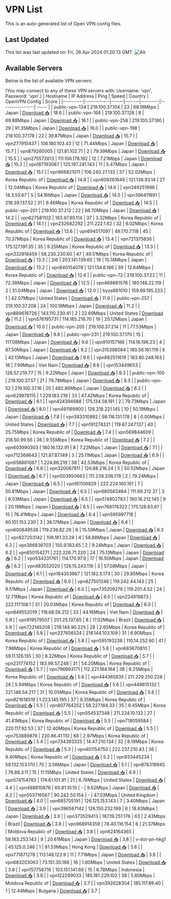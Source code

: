 # VPN List

This is an auto-generated list of Open VPN config files.

## Last Updated

This list was last updated on: Fri, 26 Apr 2024 01:20:13 GMT.
![Alt](https://repobeats.axiom.co/api/embed/186b98318ef1479477931607c1ad7d823f12451f.svg "Repobeats analytics image")

## Available Servers

Below is the list of available VPN servers:

(You may connect to any of these VPN servers with: Username: 'vpn', Password: 'vpn'.)
| Hostname | IP Address | Ping | Speed | Country | OpenVPN Config | Score |
|----------|------------|------|-------|---------|----------------| ----- |
| public-vpn-134 | 219.100.37.104 | 23 | 68.18Mbps | Japan | [Download 📥](./configs/server_0_JP.ovpn) | 18.6 |
| public-vpn-164 | 219.100.37.128 | 8 | 69.88Mbps | Japan | [Download 📥](./configs/server_1_JP.ovpn) | 16.1 |
| public-vpn-258 | 219.100.37.190 | 29 | 91.35Mbps | Japan | [Download 📥](./configs/server_2_JP.ovpn) | 16.0 |
| public-vpn-198 | 219.100.37.178 | 22 | 39.87Mbps | Japan | [Download 📥](./configs/server_3_JP.ovpn) | 15.7 |
| vpn277910437 | 106.180.103.43 | 12 | 71.44Mbps | Japan | [Download 📥](./configs/server_4_JP.ovpn) | 15.7 |
| vpn879260005 | 121.81.102.71 | 2 | 79.39Mbps | Japan | [Download 📥](./configs/server_5_JP.ovpn) | 15.5 |
| vpn275572813 | 111.106.178.192 | 12 | 7.21Mbps | Japan | [Download 📥](./configs/server_6_JP.ovpn) | 15.3 |
| vpn187193067 | 125.197.241.143 | 11 | 5.47Mbps | Japan | [Download 📥](./configs/server_7_JP.ovpn) | 15.1 |
| vpn666821011 | 106.240.27.133 | 37 | 52.02Mbps | Korea Republic of | [Download 📥](./configs/server_8_KR.ovpn) | 14.8 |
| vpn609261649 | 121.136.93.14 | 27 | 12.04Mbps | Korea Republic of | [Download 📥](./configs/server_9_KR.ovpn) | 14.6 |
| vpn349251986 | 14.3.55.67 | 5 | 54.16Mbps | Japan | [Download 📥](./configs/server_10_JP.ovpn) | 14.5 |
| vpn396411891 | 218.39.137.52 | 31 | 9.46Mbps | Korea Republic of | [Download 📥](./configs/server_11_KR.ovpn) | 14.5 |
| public-vpn-201 | 219.100.37.212 | 22 | 66.70Mbps | Japan | [Download 📥](./configs/server_12_JP.ovpn) | 14.2 |
| vpn627581102 | 183.97.90.114 | 37 | 3.32Mbps | Korea Republic of | [Download 📥](./configs/server_13_KR.ovpn) | 14.1 |
| vpn232682292 | 211.222.1.62 | 32 | 6.02Mbps | Korea Republic of | [Download 📥](./configs/server_14_KR.ovpn) | 13.6 |
| vpn694517097 | 49.170.7.118 | 45 | 70.37Mbps | Korea Republic of | [Download 📥](./configs/server_15_KR.ovpn) | 13.4 |
| vpn721375836 | 175.127.197.35 | 35 | 9.25Mbps | Korea Republic of | [Download 📥](./configs/server_16_KR.ovpn) | 13.3 |
| vpn332918459 | 58.230.230.60 | 47 | 49.51Mbps | Korea Republic of | [Download 📥](./configs/server_17_KR.ovpn) | 13.3 |
| 2i6 | 203.141.139.65 | 19 | 15.14Mbps | Japan | [Download 📥](./configs/server_18_JP.ovpn) | 13.2 |
| vpn840154078 | 121.134.6.186 | 39 | 12.64Mbps | Korea Republic of | [Download 📥](./configs/server_19_KR.ovpn) | 12.6 |
| public-vpn-72 | 219.100.37.22 | 11 | 72.38Mbps | Japan | [Download 📥](./configs/server_20_JP.ovpn) | 12.5 |
| vpn468681576 | 180.146.22.119 | 2 | 31.04Mbps | Japan | [Download 📥](./configs/server_21_JP.ovpn) | 12.0 |
| byza881010 | 159.89.195.223 | 1 | 42.07Mbps | United States | [Download 📥](./configs/server_22_US.ovpn) | 11.9 |
| public-vpn-257 | 219.100.37.208 | 24 | 100.18Mbps | Japan | [Download 📥](./configs/server_23_JP.ovpn) | 11.2 |
| vpn889616726 | 143.110.230.41 | 2 | 22.69Mbps | United States | [Download 📥](./configs/server_24_US.ovpn) | 11.2 |
| vpn576195731 | 114.185.218.70 | 19 | 20.12Mbps | Japan | [Download 📥](./configs/server_25_JP.ovpn) | 10.0 |
| public-vpn-205 | 219.100.37.214 | 11 | 77.53Mbps | Japan | [Download 📥](./configs/server_26_JP.ovpn) | 9.8 |
| public-vpn-231 | 219.100.37.170 | 15 | 117.08Mbps | Japan | [Download 📥](./configs/server_27_JP.ovpn) | 9.6 |
| vpn910157166 | 114.16.196.23 | 4 | 87.50Mbps | Japan | [Download 📥](./configs/server_28_JP.ovpn) | 9.2 |
| vpn315398084 | 180.56.161.119 | 6 | 42.13Mbps | Japan | [Download 📥](./configs/server_29_JP.ovpn) | 9.0 |
| vpn982511619 | 183.80.248.163 | 18 | 7.99Mbps | Viet Nam | [Download 📥](./configs/server_30_VN.ovpn) | 8.6 |
| vpn153449653 | 126.57.219.77 | 15 | 9.22Mbps | Japan | [Download 📥](./configs/server_31_JP.ovpn) | 8.3 |
| public-vpn-100 | 219.100.37.57 | 21 | 79.78Mbps | Japan | [Download 📥](./configs/server_32_JP.ovpn) | 8.3 |
| public-vpn-52 | 219.100.37.16 | 20 | 482.86Mbps | Japan | [Download 📥](./configs/server_33_JP.ovpn) | 8.2 |
| vpn629978115 | 1.229.183.219 | 33 | 47.42Mbps | Korea Republic of | [Download 📥](./configs/server_34_KR.ovpn) | 8.1 |
| vpn424394688 | 175.134.58.191 | 2 | 79.73Mbps | Japan | [Download 📥](./configs/server_35_JP.ovpn) | 8.0 |
| vpn491169900 | 126.218.221.145 | 10 | 50.19Mbps | Japan | [Download 📥](./configs/server_36_JP.ovpn) | 7.8 |
| vpn383310892 | 98.116.131.178 | 8 | 0.00Mbps | United States | [Download 📥](./configs/server_37_US.ovpn) | 7.7 |
| vpn191274321 | 119.67.247.137 | 40 | 25.75Mbps | Korea Republic of | [Download 📥](./configs/server_38_KR.ovpn) | 7.4 |
| vpn569844609 | 218.50.99.56 | 36 | 9.55Mbps | Korea Republic of | [Download 📥](./configs/server_39_KR.ovpn) | 7.2 |
| vpn603990303 | 180.16.132.91 | 8 | 7.22Mbps | Japan | [Download 📥](./configs/server_40_JP.ovpn) | 7.1 |
| vpn712368643 | 121.87.87.149 | 3 | 25.11Mbps | Japan | [Download 📥](./configs/server_41_JP.ovpn) | 6.9 |
| vpn658861067 | 1.224.86.219 | 38 | 42.53Mbps | Korea Republic of | [Download 📥](./configs/server_42_KR.ovpn) | 6.8 |
| vpn320067811 | 126.88.216.24 | 5 | 50.52Mbps | Japan | [Download 📥](./configs/server_43_JP.ovpn) | 6.7 |
| vpn503950683 | 111.238.206.178 | 2 | 79.24Mbps | Japan | [Download 📥](./configs/server_44_JP.ovpn) | 6.5 |
| vpn161109829 | 222.224.160.161 | 7 | 50.81Mbps | Japan | [Download 📥](./configs/server_45_JP.ovpn) | 6.5 |
| vpn680583464 | 111.99.212.37 | 3 | 8.03Mbps | Japan | [Download 📥](./configs/server_46_JP.ovpn) | 6.5 |
| vpn174802783 | 180.16.212.145 | 9 | 20.19Mbps | Japan | [Download 📥](./configs/server_47_JP.ovpn) | 6.5 |
| vpn768176322 | 175.128.83.67 | 15 | 76.41Mbps | Japan | [Download 📥](./configs/server_48_JP.ovpn) | 6.4 |
| vpn595997718 | 60.101.153.230 | 3 | 36.17Mbps | Japan | [Download 📥](./configs/server_49_JP.ovpn) | 6.4 |
| vpn600849538 | 119.238.82.26 | 6 | 15.59Mbps | Japan | [Download 📥](./configs/server_50_JP.ovpn) | 6.3 |
| vpn827203142 | 106.181.33.28 | 4 | 58.88Mbps | Japan | [Download 📥](./configs/server_51_JP.ovpn) | 6.3 |
| vpn386836703 | 150.9.183.65 | 2 | 9.24Mbps | Japan | [Download 📥](./configs/server_52_JP.ovpn) | 6.2 |
| vpn850154271 | 222.226.71.220 | 24 | 75.13Mbps | Japan | [Download 📥](./configs/server_53_JP.ovpn) | 6.2 |
| vpn534331761 | 114.170.97.9 | 17 | 16.50Mbps | Japan | [Download 📥](./configs/server_54_JP.ovpn) | 6.2 |
| vpn483552020 | 126.15.243.119 | 3 | 57.08Mbps | Japan | [Download 📥](./configs/server_55_JP.ovpn) | 6.1 |
| vpn164353667 | 121.162.5.173 | 30 | 29.85Mbps | Korea Republic of | [Download 📥](./configs/server_56_KR.ovpn) | 6.0 |
| vpn827501246 | 119.242.44.143 | 25 | 9.51Mbps | Japan | [Download 📥](./configs/server_57_JP.ovpn) | 6.0 |
| vpn735209276 | 119.201.4.52 | 24 | 12.71Mbps | Korea Republic of | [Download 📥](./configs/server_58_KR.ovpn) | 6.0 |
| vpn224919873 | 222.117.108.1 | 31 | 20.03Mbps | Korea Republic of | [Download 📥](./configs/server_59_KR.ovpn) | 6.0 |
| vpn849552019 | 118.68.56.212 | 33 | 44.16Mbps | Viet Nam | [Download 📥](./configs/server_60_VN.ovpn) | 5.9 |
| vpn919579507 | 201.25.137.65 | 8 | 17.02Mbps | Brazil | [Download 📥](./configs/server_61_BR.ovpn) | 5.9 |
| vpn722145208 | 218.148.90.225 | 28 | 2.65Mbps | Korea Republic of | [Download 📥](./configs/server_62_KR.ovpn) | 5.8 |
| vpn227656524 | 218.144.103.109 | 31 | 6.90Mbps | Korea Republic of | [Download 📥](./configs/server_63_KR.ovpn) | 5.8 |
| vpn595193238 | 110.14.252.60 | 41 | 7.98Mbps | Korea Republic of | [Download 📥](./configs/server_64_KR.ovpn) | 5.8 |
| vpn683670810 | 59.11.126.155 | 30 | 8.22Mbps | Korea Republic of | [Download 📥](./configs/server_65_KR.ovpn) | 5.7 |
| vpn231774152 | 183.98.57.248 | 31 | 54.20Mbps | Korea Republic of | [Download 📥](./configs/server_66_KR.ovpn) | 5.7 |
| vpn796993171 | 112.221.184.164 | 38 | 6.25Mbps | Korea Republic of | [Download 📥](./configs/server_67_KR.ovpn) | 5.6 |
| vpn444365835 | 211.229.250.228 | 28 | 5.94Mbps | Korea Republic of | [Download 📥](./configs/server_68_KR.ovpn) | 5.6 |
| vpn449615132 | 221.146.54.217 | 31 | 10.05Mbps | Korea Republic of | [Download 📥](./configs/server_69_KR.ovpn) | 5.6 |
| vpn821618519 | 1.223.145.195 | 37 | 9.35Mbps | Korea Republic of | [Download 📥](./configs/server_70_KR.ovpn) | 5.5 |
| vpn807764252 | 58.227.184.33 | 35 | 9.45Mbps | Korea Republic of | [Download 📥](./configs/server_71_KR.ovpn) | 5.5 |
| vpn554537348 | 211.224.10.132 | 27 | 41.41Mbps | Korea Republic of | [Download 📥](./configs/server_72_KR.ovpn) | 5.5 |
| vpn718059584 | 220.117.92.53 | 37 | 12.40Mbps | Korea Republic of | [Download 📥](./configs/server_73_KR.ovpn) | 5.5 |
| vpn753889878 | 220.86.41.110 | 68 | 2.97Mbps | Korea Republic of | [Download 📥](./configs/server_74_KR.ovpn) | 5.4 |
| vpn734393325 | 14.47.210.134 | 32 | 8.19Mbps | Korea Republic of | [Download 📥](./configs/server_75_KR.ovpn) | 5.3 |
| vpn401154750 | 222.237.210.43 | 36 | 9.40Mbps | Korea Republic of | [Download 📥](./configs/server_76_KR.ovpn) | 5.2 |
| vpn933445234 | 59.132.153.170 | 70 | 3.58Mbps | Japan | [Download 📥](./configs/server_77_JP.ovpn) | 5.1 |
| vpn876319945 | 76.86.3.11 | 15 | 11.15Mbps | United States | [Download 📥](./configs/server_78_US.ovpn) | 4.9 |
| vpn574154783 | 174.61.101.91 | 21 | 6.76Mbps | United States | [Download 📥](./configs/server_79_US.ovpn) | 4.4 |
| vpn488910876 | 60.81.10.10 | - | 9.62Mbps | Japan | [Download 📥](./configs/server_80_JP.ovpn) | 4.2 |
| vpn553716567 | 90.242.50.154 | - | 47.03Mbps | United Kingdom | [Download 📥](./configs/server_81_GB.ovpn) | 4.0 |
| vpn685705191 | 126.125.153.143 | 7 | 3.40Mbps | Japan | [Download 📥](./configs/server_82_JP.ovpn) | 3.9 |
| vpn396587142 | 126.150.232.199 | 6 | 18.83Mbps | Japan | [Download 📥](./configs/server_83_JP.ovpn) | 3.9 |
| vpn373529413 | 187.19.251.176 | 63 | 2.43Mbps | Brazil | [Download 📥](./configs/server_84_BR.ovpn) | 3.8 |
| vpn968914359 | 78.40.116.154 | 6 | 21.37Mbps | Moldova Republic of | [Download 📥](./configs/server_85_MD.ovpn) | 3.8 |
| vpn624164365 | 58.183.253.143 | 9 | 20.61Mbps | Japan | [Download 📥](./configs/server_86_JP.ovpn) | 3.8 |
| v-dot-pn-hkg1 | 45.125.0.246 | 1 | 81.53Mbps | Hong Kong | [Download 📥](./configs/server_87_HK.ovpn) | 3.8 |
| vpn771871278 | 113.148.123.9 | 11 | 7.71Mbps | Japan | [Download 📥](./configs/server_88_JP.ovpn) | 3.8 |
| vpn683203063 | 73.151.30.186 | 16 | 1.80Mbps | United States | [Download 📥](./configs/server_89_US.ovpn) | 3.8 |
| vpn157756716 | 103.151.141.69 | 15 | 6.78Mbps | Indonesia | [Download 📥](./configs/server_90_ID.ovpn) | 3.8 |
| vpn122299033 | 185.181.229.102 | 38 | 5.60Mbps | Moldova Republic of | [Download 📥](./configs/server_91_MD.ovpn) | 3.7 |
| vpn392628304 | 185.117.89.40 | 1 | 12.44Mbps | Bulgaria | [Download 📥](./configs/server_92_BG.ovpn) | 3.7 |
